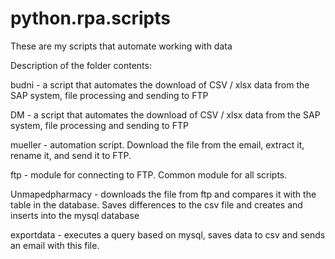 # python.rpa.scripts
These are my scripts that automate working with data

Description of the folder contents:

budni - a script that automates the download of CSV / xlsx data from the SAP system, file processing and sending to FTP

DM - a script that automates the download of CSV / xlsx data from the SAP system, file processing and sending to FTP

mueller - automation script. Download the file from the email, extract it, rename it, and send it to FTP.

ftp - module for connecting to FTP. Common module for all scripts.

Unmapedpharmacy - downloads the file from ftp and compares it with the table in the database. Saves differences to the csv file and creates and inserts into the mysql database

exportdata - executes a query based on mysql, saves data to csv and sends an email with this file.
